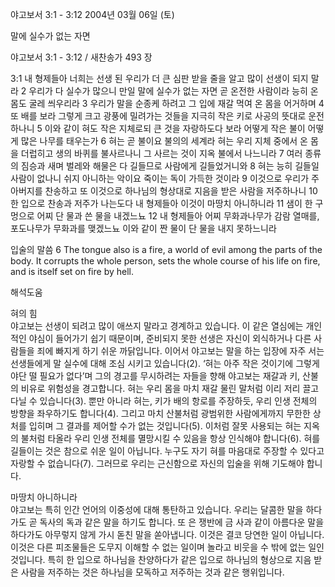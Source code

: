 야고보서 3:1 - 3:12 
2004년 03월 06일 (토)

말에 실수가 없는 자면



야고보서 3:1 - 3:12 / 새찬송가 493 장


3:1 내 형제들아 너희는 선생 된 우리가 더 큰 심판 받을 줄을 알고 많이 선생이 되지 말라 2 우리가 다 실수가 많으니 만일 말에 실수가 없는 자면 곧 온전한 사람이라 능히 온 몸도 굴레 씌우리라 3 우리가 말을 순종케 하려고 그 입에 재갈 먹여 온 몸을 어거하며 4 또 배를 보라 그렇게 크고 광풍에 밀려가는 것들을 지극히 작은 키로 사공의 뜻대로 운전하나니 5 이와 같이 혀도 작은 지체로되 큰 것을 자랑하도다 보라 어떻게 작은 불이 어떻게 많은 나무를 태우는가 6 혀는 곧 불이요 불의의 세계라 혀는 우리 지체 중에서 온 몸을 더럽히고 생의 바퀴를 불사르나니 그 사르는 것이 지옥 불에서 나느니라 7 여러 종류의 짐승과 새며 벌레와 해물은 다 길들므로 사람에게 길들었거니와 8 혀는 능히 길들일 사람이 없나니 쉬지 아니하는 악이요 죽이는 독이 가득한 것이라 9 이것으로 우리가 주 아버지를 찬송하고 또 이것으로 하나님의 형상대로 지음을 받은 사람을 저주하나니 10 한 입으로 찬송과 저주가 나는도다 내 형제들아 이것이 마땅치 아니하니라 11 샘이 한 구멍으로 어찌 단 물과 쓴 물을 내겠느뇨 12 내 형제들아 어찌 무화과나무가 감람 열매를, 포도나무가 무화과를 맺겠느뇨 이와 같이 짠 물이 단 물을 내지 못하느니라 

입술의 말씀 
6 The tongue also is a fire, a world of evil among the parts of the body. It corrupts the whole person, sets the whole course of his life on fire, and is itself set on fire by hell.

해석도움





혀의 힘  
야고보는 선생이 되려고 많이 애쓰지 말라고 경계하고 있습니다. 이 같은 열심에는 개인적인 야심이 들어가기 쉽기 때문이며, 준비되지 못한 선생은 자신이 외식하거나 다른 사람들을 죄에 빠지게 하기 쉬운 까닭입니다. 이어서 야고보는 말을 하는 입장에 자주 서는 선생들에게 말 실수에 대해 조심 시키고 있습니다(2). ‘혀는 아주 작은 것이기에 그렇게 야단 떨 필요가 없다’며 그의 경고를 무시하려는 자들을 향해 야고보는 재갈과 키, 산불의 비유로 위험성을 경고합니다. 혀는 우리 몸을 마치 재갈 물린 말처럼 이리 저리 끌고 다닐 수 있습니다(3). 뿐만 아니라 혀는, 키가 배의 항로를 주장하듯, 우리 인생 전체의 방향을 좌우하기도 합니다(4). 그리고 마치 산불처럼 광범위한 사람에게까지 무한한 상처를 입히며 그 결과를 제어할 수가 없는 것입니다(5). 이처럼 잘못 사용되는 혀는 지옥의 불처럼 타올라 우리 인생 전체를 멸망시킬 수 있음을 항상 인식해야 합니다(6). 혀를 길들이는 것은 참으로 쉬운 일이 아닙니다. 누구도 자기 혀를 마음대로 주장할 수 있다고 자랑할 수 없습니다(7). 그러므로 우리는 근신함으로 자신의 입술을 위해 기도해야 합니다.   

마땅치 아니하니라  
야고보는 특히 인간 언어의 이중성에 대해 통탄하고 있습니다. 우리는 달콤한 말을 하다가도 곧 독사의 독과 같은 말을 하기도 합니다. 또 은 쟁반에 금 사과 같이 아름다운 말을 하다가도 아무렇지 않게 가시 돋친 말을 쏟아냅니다. 이것은 결코 당연한 일이 아닙니다. 이것은 다른 피조물들은 도무지 이해할 수 없는 일이며 놀라고 비웃을 수 밖에 없는 일인 것입니다. 특히 한 입으로 하나님을 찬양하다가 같은 입으로 하나님의 형상으로 지음 받은 사람을 저주하는 것은 하나님을 모독하고 저주하는 것과 같은 행위입니다.
